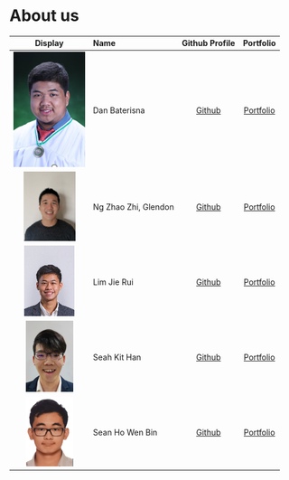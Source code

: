# About us

|                      Display                       | Name                 |               Github Profile                |               Portfolio               |
|:--------------------------------------------------:|:---------------------|:-------------------------------------------:|:-------------------------------------:|
|       ![](./images/Dan_Profile_Picture.png)        | Dan Baterisna        |  [Github](https://github.com/danbaterisna)  |  [Portfolio](./team/danbaterisna.md)  |
|     ![](./images/Glendon_Profile_Picture.png)      | Ng Zhao Zhi, Glendon | [Github](https://github.com/GlendonNotGlen) | [Portfolio](./team/glendonnotglen.md) |
| ![](./images/LimJieRui_Profile_Picture(Final).png) | Lim Jie Rui          |   [Github](https://github.com/limjierui)    |   [Portfolio](./team/limjierui.md)    |
|      ![](./images/KitHan_Profile_Picture.png)      | Seah Kit Han         |     [Github](https://github.com/khseah)     |     [Portfolio](./team/khseah.md)     |
|       ![](./images/Sean_Profile_Picture.png)       | Sean Ho Wen Bin      |    [Github](https://github.com/SeanHoWB)    |    [Portfolio](./team/seanhowb.md)    |

